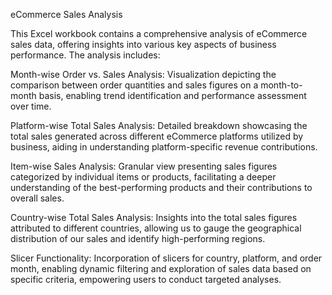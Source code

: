 eCommerce Sales Analysis

This Excel workbook contains a comprehensive analysis of  eCommerce sales data, offering insights into various key aspects of  business performance. The analysis includes:

Month-wise Order vs. Sales Analysis:
Visualization depicting the comparison between order quantities and sales figures on a month-to-month basis, enabling trend identification and performance assessment over time.

Platform-wise Total Sales Analysis:
Detailed breakdown showcasing the total sales generated across different eCommerce platforms utilized by  business, aiding in understanding platform-specific revenue contributions.

Item-wise Sales Analysis:
Granular view presenting sales figures categorized by individual items or products, facilitating a deeper understanding of the best-performing products and their contributions to overall sales.

Country-wise Total Sales Analysis:
Insights into the total sales figures attributed to different countries, allowing us to gauge the geographical distribution of our sales and identify high-performing regions.

Slicer Functionality:
Incorporation of slicers for country, platform, and order month, enabling dynamic filtering and exploration of sales data based on specific criteria, empowering users to conduct targeted analyses.

